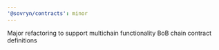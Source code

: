 ```yaml
---
'@sovryn/contracts': minor
---
```


Major refactoring to support multichain functionality
BoB chain contract definitions
